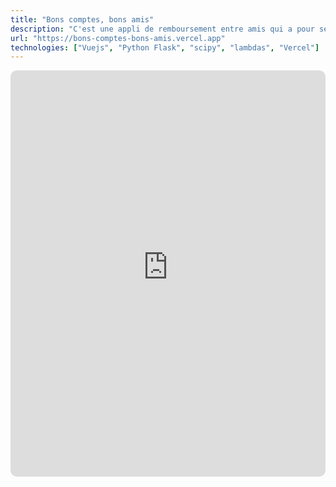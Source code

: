 ```yaml
---
title: "Bons comptes, bons amis"
description: "C'est une appli de remboursement entre amis qui a pour seul but de remplacer l'application tricount."
url: "https://bons-comptes-bons-amis.vercel.app"
technologies: ["Vuejs", "Python Flask", "scipy", "lambdas", "Vercel"]
---
```


<iframe src="https://bons-comptes-bons-amis.vercel.app/" allow="autoplay *; encrypted-media *; fullscreen *; clipboard-write" frameborder="0" height="650" style="width:100%;max-width:660px;overflow:hidden;border-radius:10px;" sandbox="allow-forms allow-popups allow-same-origin allow-scripts allow-storage-access-by-user-activation allow-top-navigation-by-user-activation" title="Bons comptes bons amis, appli de remboursement"></iframe>
